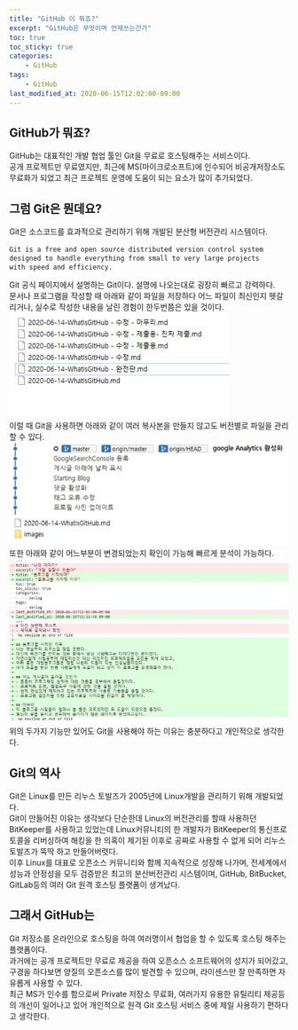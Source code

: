 ```yaml
---
title: "GitHub 이 뭐죠?"
excerpt: "GitHub은 무엇이며 언제쓰는건가"
toc: true
toc_sticky: true
categories:
    - GitHub
tags:
    - GitHub
last_modified_at: 2020-06-15T12:02:00-09:00
---
```

## GitHub가 뭐죠?
GitHub는 대표적인 개발 협업 툴인 Git을 무료로 호스팅해주는 서비스이다.  
공개 프로젝트만 무료였지만, 최근에 MS(마이크로소프트)에 인수되어
 비공개저장소도 무료화가 되었고 최근 프로젝트 운영에 도움이 되는 요소가 많이 추가되었다.  

## 그럼 Git은 뭔데요?
Git은 소스코드를 효과적으로 관리하기 위해 개발된 분산형 버전관리 시스템이다.  
```
Git is a free and open source distributed version control system
designed to handle everything from small to very large projects
with speed and efficiency.
```
Git 공식 페이지에서 설명하는 Git이다. 설명에 나오는대로 굉장히 빠르고 강력하다.  
문서나 프로그램을 작성할 때 아래와 같이 파일을 저장하다 어느 파일이 최신인지 헷갈리거나, 실수로 작성한 내용을 날린 경험이 한두번쯤은 있을 것이다.  
![처참한버전관리](https://raw.githubusercontent.com/always0ne/always0ne.github.io/master/_posts/github/images/WhatIsGit1.JPG)  
이럴 때 Git을 사용하면 아래와 같이 여러 복사본을 만들지 않고도 버전별로 파일을 관리할 수 있다.  
![Git을 사용하였을 때](https://raw.githubusercontent.com/always0ne/always0ne.github.io/master/_posts/github/images/WhatIsGit2.JPG)  
또한 아래와 같이 어느부분이 변경되었는지 확인이 가능해 빠르게 분석이 가능하다.    
![diff를 사용했을 때](https://raw.githubusercontent.com/always0ne/always0ne.github.io/master/_posts/github/images/WhatIsGit3.JPG)  
위의 두가지 기능만 있어도 Git을 사용해야 하는 이유는 충분하다고 개인적으로 생각한다.  

## Git의 역사
Git은 Linux를 만든 리누스 토발즈가 2005년에 Linux개발을 관리하기 위해 개발되었다.  
Git이 만들어진 이유는 생각보다 단순한데 Linux의 버전관리를 할때 사용하던 BitKeeper를 사용하고 있었는데 
Linux커뮤니티의 한 개발자가 BitKeeper의 통신프로토콜을 리버싱하여 해킹을 한 의혹이 제기된 이후로
 공짜로 사용할 수 없게 되어 리누스 토발즈가 뚝딱 하고 만들어버렷다.  
이후 Linux를 대표로 오픈소스 커뮤니티와 함께 지속적으로 성장해 나가며, 
전세계에서 성능과 안정성을 모두 검증받은 최고의 분산버전관리 시스템이며,
 GitHub, BitBucket, GitLab등의 여러 Git 원격 호스팅 플랫폼이 생겨났다.  
 
## 그래서 GitHub는
Git 저장소를 온라인으로 호스팅을 하여 여러명이서 협업을 할 수 있도록 호스팅 해주는 플랫폼이다.  
과거에는 공개 프로젝트만 무료로 제공을 하여 오픈소스 소프트웨어의 성지가 되어갔고,
 구경을 하다보면 양질의 오픈소스를 많이 발견할 수 있으며, 라이센스만 잘 만족하면 자유롭게 사용할 수 있다.  
최근 MS가 인수를 함으로써 Private 저장소 무료화, 여러가지 유용한 유틸리티 제공등의 개선이 일어나고 있어
개인적으로 원격 Git 호스팅 서비스 중에 제일 사용하기 편하다고 생각한다.

 
